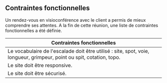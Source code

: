 ## Contraintes fonctionnelles

Un rendez-vous en visioconférence avec le client a permis de mieux comprendre ses attentes. A la fin de cette réunion, une liste de contraintes fonctionnelles a été définie.  

| Contraintes fonctionnelles |
| --- |
| Le vocabulaire de l'escalade doit être utilisé : site, spot, voie, longueur, grimpeur, point ou spit, cotation, topo. |
| Le site doit être responsive. |
| Le site doit être sécurisé. |